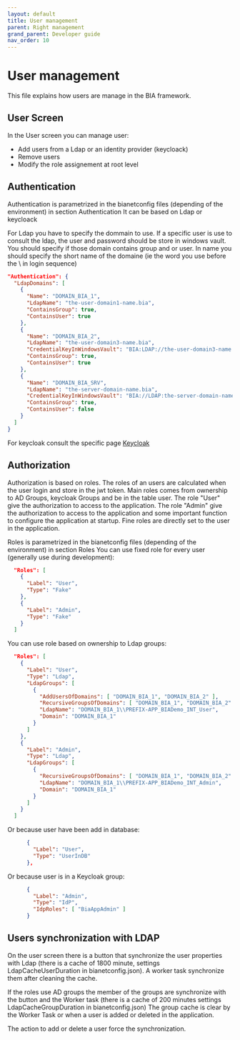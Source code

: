 ```yaml
---
layout: default
title: User management
parent: Right management
grand_parent: Developer guide
nav_order: 10
---
```


# User management
This file explains how users are manage in the BIA framework.

## User Screen
In the User screen you can manage user:
- Add users from a Ldap or an identity provider (keycloack)
- Remove users
- Modify the role assignement at root level

## Authentication
Authentication is parametrized in the bianetconfig files (depending of the environment) in section Authentication
It can be based on Ldap or keycloack

For Ldap you have to specify the dommain to use.
If a specific user is use to consult the ldap, the user and password should be store in windows vault.
You should specify if those domain contains group and or user.
In name you should specify the short name of the domaine (ie the word you use before the \ in login sequence)
```json
"Authentication": {
  "LdapDomains": [
    {
      "Name": "DOMAIN_BIA_1",
      "LdapName": "the-user-domain1-name.bia",
      "ContainsGroup": true,
      "ContainsUser": true
    },
    {
      "Name": "DOMAIN_BIA_2",
      "LdapName": "the-user-domain3-name.bia",
      "CredentialKeyInWindowsVault": "BIA:LDAP://the-user-domain3-name.bia",
      "ContainsGroup": true,
      "ContainsUser": true
    },
    {
      "Name": "DOMAIN_BIA_SRV",
      "LdapName": "the-server-domain-name.bia",
      "CredentialKeyInWindowsVault": "BIA://LDAP:the-server-domain-name.bia",
      "ContainsGroup": true,
      "ContainsUser": false
    }
  ]
}
```

For keycloak consult the specific page [Keycloak](./50-Keycloak.md)

## Authorization
Authorization is based on roles.
The roles of an users are calculated when the user login and store in the jwt token.
Main roles comes from ownership to AD Groups, keycloak Groups and be in the table user.
  The role "User" give the authorization to access to the application.
  The role "Admin" give the authorization to access to the application and some important function to configure the application at startup.
Fine roles are directly set to the user in the application.

Roles is parametrized in the bianetconfig files (depending of the environment) in section Roles
You can use fixed role for every user (generally use during development):
```json
  "Roles": [
    {
      "Label": "User",
      "Type": "Fake"
    },
    {
      "Label": "Admin",
      "Type": "Fake"
    }
  ]
```

You can use role based on ownership to Ldap groups:
```json
  "Roles": [
    {
      "Label": "User",
      "Type": "Ldap",
      "LdapGroups": [
        {
          "AddUsersOfDomains": [ "DOMAIN_BIA_1", "DOMAIN_BIA_2" ],
          "RecursiveGroupsOfDomains": [ "DOMAIN_BIA_1", "DOMAIN_BIA_2" ],
          "LdapName": "DOMAIN_BIA_1\\PREFIX-APP_BIADemo_INT_User",
          "Domain": "DOMAIN_BIA_1"
        }
      ]
    },
    {
      "Label": "Admin",
      "Type": "Ldap",
      "LdapGroups": [
        {
          "RecursiveGroupsOfDomains": [ "DOMAIN_BIA_1", "DOMAIN_BIA_2" ],
          "LdapName": "DOMAIN_BIA_1\\PREFIX-APP_BIADemo_INT_Admin",
          "Domain": "DOMAIN_BIA_1"
        }
      ]
    }
  ]
```

Or because user have been add in database:
```json
      {
        "Label": "User",
        "Type": "UserInDB"
      },
```

Or because user is in a Keycloak group:
```json
      {
        "Label": "Admin",
        "Type": "IdP",
        "IdpRoles": [ "BiaAppAdmin" ]
      }
```

## Users synchronization with LDAP
On the user screen there is a button that synchronize the user properties with Ldap (there is a cache of 1800 minute, settings LdapCacheUserDuration in bianetconfig.json).
A worker task synchronize them after cleaning the cache.

If the roles use AD groups the member of the groups are synchronize with the button and the Worker task (there is a cache of 200 minutes settings LdapCacheGroupDuration in bianetconfig.json)
The group cache is clear by the Worker Task or when a user is added or deleted in the application.

The action to add or delete a user force the synchronization.